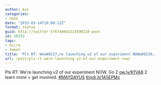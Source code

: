 ```yaml
---
author: Avi
categories:
- none
date: "2015-03-14T10:00:12Z"
format: status
guid: http://twitter-576744641514590210-post
id: 10253
tags:
- micro
- tweet
title: 'Pls RT: We&#8217;re launching v2 of our experiment NOW&#8230;.'
url: /post/pls-rt-were-launching-v2-of-our-experiment-now/
---
```

Pls RT: We&#8217;re launching v2 of our experiment NOW. Go 2 [ow.ly/KfVA8](http://ow.ly/KfVA8) 2 learn more + get involved. [#MAYDAYUS](http://twitter.com/search?q=%23MAYDAYUS) [thndr.it/1A5EPMs](http://thndr.it/1A5EPMs)